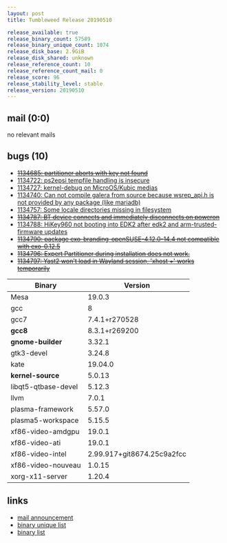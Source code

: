 ```yaml
---
layout: post
title: Tumbleweed Release 20190510

release_available: true
release_binary_count: 57589
release_binary_unique_count: 1074
release_disk_base: 2.9GiB
release_disk_shared: unknown
release_reference_count: 10
release_reference_count_mail: 0
release_score: 96
release_stability_level: stable
release_version: 20190510
---
```


## mail (0:0)

no relevant mails

## bugs (10)

<!--more-->

- ~~[1134685: partitioner aborts with key not found](https://bugzilla.opensuse.org/show_bug.cgi?id=1134685)~~
- [1134722: ps2epsi tempfile handling is insecure](https://bugzilla.opensuse.org/show_bug.cgi?id=1134722)
- [1134727: kernel-debug on MicroOS/Kubic medias](https://bugzilla.opensuse.org/show_bug.cgi?id=1134727)
- [1134740: Can not compile galera from source because wsrep_api.h is not provided by any package (like mariadb)](https://bugzilla.opensuse.org/show_bug.cgi?id=1134740)
- [1134757: Some locale directories missing in filesystem](https://bugzilla.opensuse.org/show_bug.cgi?id=1134757)
- ~~[1134787: BT device connects and immediately disconnects on poweron](https://bugzilla.opensuse.org/show_bug.cgi?id=1134787)~~
- [1134788: HiKey960 not booting into EDK2 after edk2 and arm-trusted-firmware updates](https://bugzilla.opensuse.org/show_bug.cgi?id=1134788)
- ~~[1134790: package  exo-branding-openSUSE-4.12.0-14.4 not compatible with exo-0.12.5](https://bugzilla.opensuse.org/show_bug.cgi?id=1134790)~~
- ~~[1134796: Expert Partitioner during installation does not work.](https://bugzilla.opensuse.org/show_bug.cgi?id=1134796)~~
- ~~[1134797: Yast2 won't load in Wayland session, 'xhost +' works temporarily](https://bugzilla.opensuse.org/show_bug.cgi?id=1134797)~~

Binary | Version
--- | ---
Mesa | 19.0.3
gcc | 8
gcc7 | 7.4.1+r270528
**gcc8** | 8.3.1+r269200
**gnome-builder** | 3.32.1
gtk3-devel | 3.24.8
kate | 19.04.0
**kernel-source** | 5.0.13
libqt5-qtbase-devel | 5.12.3
llvm | 7.0.1
plasma-framework | 5.57.0
plasma5-workspace | 5.15.5
xf86-video-amdgpu | 19.0.1
xf86-video-ati | 19.0.1
xf86-video-intel | 2.99.917+git8674.25c9a2fcc
xf86-video-nouveau | 1.0.15
xorg-x11-server | 1.20.4

## links

- [mail announcement](https://lists.opensuse.org/opensuse-factory/2019-05/msg00123.html)
- [binary unique list](http://download.opensuse.org/history/20190510/rpm.unique.list)
- [binary list](http://download.opensuse.org/history/20190510/rpm.list)
